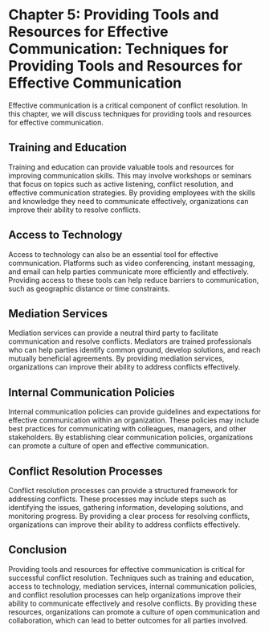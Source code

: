 Chapter 5: Providing Tools and Resources for Effective Communication: Techniques for Providing Tools and Resources for Effective Communication
==============================================================================================================================================

Effective communication is a critical component of conflict resolution. In this chapter, we will discuss techniques for providing tools and resources for effective communication.

Training and Education
----------------------

Training and education can provide valuable tools and resources for improving communication skills. This may involve workshops or seminars that focus on topics such as active listening, conflict resolution, and effective communication strategies. By providing employees with the skills and knowledge they need to communicate effectively, organizations can improve their ability to resolve conflicts.

Access to Technology
--------------------

Access to technology can also be an essential tool for effective communication. Platforms such as video conferencing, instant messaging, and email can help parties communicate more efficiently and effectively. Providing access to these tools can help reduce barriers to communication, such as geographic distance or time constraints.

Mediation Services
------------------

Mediation services can provide a neutral third party to facilitate communication and resolve conflicts. Mediators are trained professionals who can help parties identify common ground, develop solutions, and reach mutually beneficial agreements. By providing mediation services, organizations can improve their ability to address conflicts effectively.

Internal Communication Policies
-------------------------------

Internal communication policies can provide guidelines and expectations for effective communication within an organization. These policies may include best practices for communicating with colleagues, managers, and other stakeholders. By establishing clear communication policies, organizations can promote a culture of open and effective communication.

Conflict Resolution Processes
-----------------------------

Conflict resolution processes can provide a structured framework for addressing conflicts. These processes may include steps such as identifying the issues, gathering information, developing solutions, and monitoring progress. By providing a clear process for resolving conflicts, organizations can improve their ability to address conflicts effectively.

Conclusion
----------

Providing tools and resources for effective communication is critical for successful conflict resolution. Techniques such as training and education, access to technology, mediation services, internal communication policies, and conflict resolution processes can help organizations improve their ability to communicate effectively and resolve conflicts. By providing these resources, organizations can promote a culture of open communication and collaboration, which can lead to better outcomes for all parties involved.
